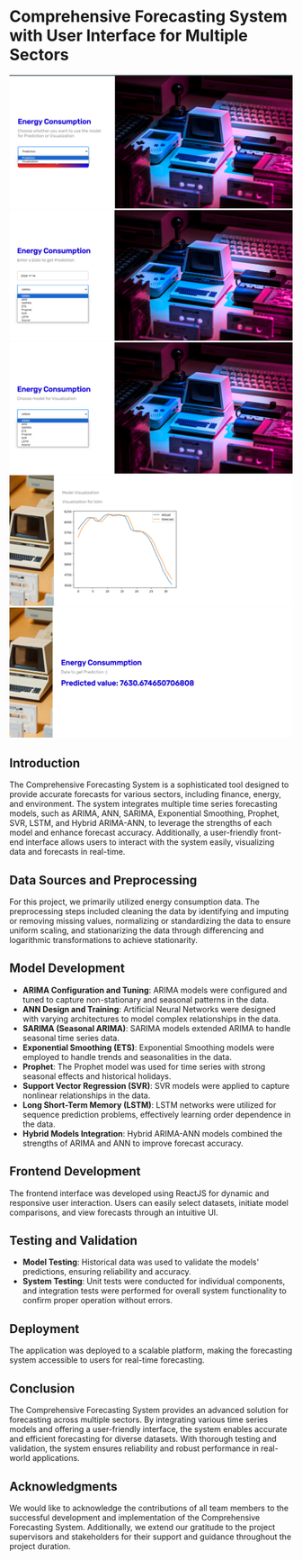 # Comprehensive Forecasting System with User Interface for Multiple Sectors

![System Interface](Images/1.png)
![System Interface](Images/2.png)
![System Interface](Images/3.png)
![System Interface](Images/4.png)
![System Interface](Images/5.png)

## Introduction

The Comprehensive Forecasting System is a sophisticated tool designed to provide accurate forecasts for various sectors, including finance, energy, and environment. The system integrates multiple time series forecasting models, such as ARIMA, ANN, SARIMA, Exponential Smoothing, Prophet, SVR, LSTM, and Hybrid ARIMA-ANN, to leverage the strengths of each model and enhance forecast accuracy. Additionally, a user-friendly front-end interface allows users to interact with the system easily, visualizing data and forecasts in real-time.

## Data Sources and Preprocessing

For this project, we primarily utilized energy consumption data. The preprocessing steps included cleaning the data by identifying and imputing or removing missing values, normalizing or standardizing the data to ensure uniform scaling, and stationarizing the data through differencing and logarithmic transformations to achieve stationarity.

## Model Development

- **ARIMA Configuration and Tuning**: ARIMA models were configured and tuned to capture non-stationary and seasonal patterns in the data.
- **ANN Design and Training**: Artificial Neural Networks were designed with varying architectures to model complex relationships in the data.
- **SARIMA (Seasonal ARIMA)**: SARIMA models extended ARIMA to handle seasonal time series data.
- **Exponential Smoothing (ETS)**: Exponential Smoothing models were employed to handle trends and seasonalities in the data.
- **Prophet**: The Prophet model was used for time series with strong seasonal effects and historical holidays.
- **Support Vector Regression (SVR)**: SVR models were applied to capture nonlinear relationships in the data.
- **Long Short-Term Memory (LSTM)**: LSTM networks were utilized for sequence prediction problems, effectively learning order dependence in the data.
- **Hybrid Models Integration**: Hybrid ARIMA-ANN models combined the strengths of ARIMA and ANN to improve forecast accuracy.

## Frontend Development

The frontend interface was developed using ReactJS for dynamic and responsive user interaction. Users can easily select datasets, initiate model comparisons, and view forecasts through an intuitive UI.

## Testing and Validation

- **Model Testing**: Historical data was used to validate the models' predictions, ensuring reliability and accuracy.
- **System Testing**: Unit tests were conducted for individual components, and integration tests were performed for overall system functionality to confirm proper operation without errors.

## Deployment

The application was deployed to a scalable platform, making the forecasting system accessible to users for real-time forecasting.

## Conclusion

The Comprehensive Forecasting System provides an advanced solution for forecasting across multiple sectors. By integrating various time series models and offering a user-friendly interface, the system enables accurate and efficient forecasting for diverse datasets. With thorough testing and validation, the system ensures reliability and robust performance in real-world applications.


## Acknowledgments

We would like to acknowledge the contributions of all team members to the successful development and implementation of the Comprehensive Forecasting System. Additionally, we extend our gratitude to the project supervisors and stakeholders for their support and guidance throughout the project duration.


